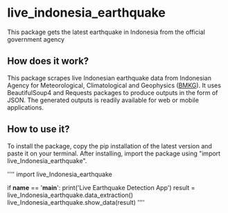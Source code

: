 # live_indonesia_earthquake
This package gets the latest earthquake in Indonesia from the official government agency

## How does it work?
This package scrapes live Indonesian earthquake data from Indonesian Agency for Meteorological, Climatological and Geophysics ([BMKG](https://bmkg.go.id)).
It uses BeautifulSoup4 and Requests packages to produce outputs in the form of JSON. The generated outputs is readily available for web or mobile applications.

## How to use it?
To install the package, copy the pip installation of the latest version and paste it on your terminal. After installing, import the package using "import live_Indonesia_earthquake".

''''
import live_Indonesia_earthquake

if __name__ == '__main__':
    print('Live Earthquake Detection App')
    result = live_Indonesia_earthquake.data_extraction()
    live_Indonesia_earthquake.show_data(result)
''''


